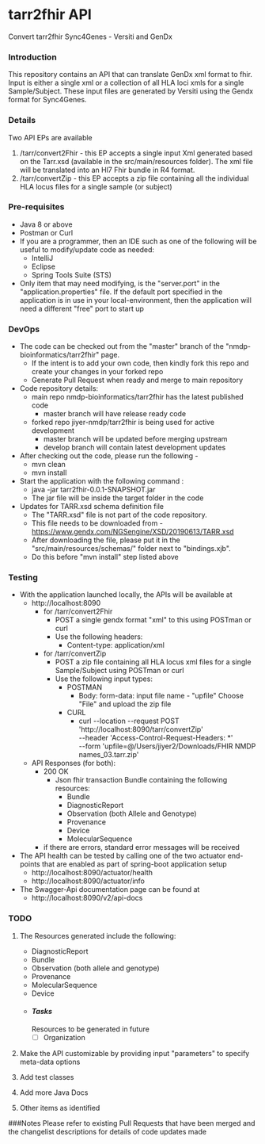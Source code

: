 # tarr2fhir API
Convert tarr2fhir Sync4Genes - Versiti and GenDx


### Introduction
This repository contains an API that can translate GenDx xml format to fhir. Input is either a single xml or a collection of all HLA loci xmls for a single Sample/Subject. These input files are generated by Versiti using the Gendx format for Sync4Genes.


### Details
Two API EPs are available 
 1. /tarr/convert2Fhir - this EP accepts a single input Xml generated based on the Tarr.xsd (available in the src/main/resources folder). The xml file will be translated into an Hl7 Fhir bundle in R4 format.
 2. /tarr/convertZip - this EP accepts a zip file containing all the individual HLA locus files for a single sample (or subject)


### Pre-requisites
- Java 8 or above
- Postman or Curl
- If you are a programmer, then an IDE such as one of the following will be useful to modify/update code as needed:
   - IntelliJ 
   - Eclipse
   - Spring Tools Suite (STS) 
- Only item that may need modifying, is the "server.port" in the "application.properties" file. If the default port specified in the application is in use in your local-environment, then the application will need a different "free" port to start up  


### DevOps 
- The code can be checked out from the "master" branch of the "nmdp-bioinformatics/tarr2fhir" page.
   - If the intent is to add your own code, then kindly fork this repo and create your changes in your forked repo
   - Generate Pull Request when ready and merge to main repository
- Code repository details:
   - main repo nmdp-bioinformatics/tarr2fhir has the latest published code
        - master branch will have release ready code
   - forked repo jiyer-nmdp/tarr2fhir is being used for active development
        - master branch will be updated before merging upstream
        - develop branch will contain latest development updates   
- After checking out the code, please run the following - 
   - mvn clean
   - mvn install
- Start the application with the following command :
   - java -jar tarr2fhir-0.0.1-SNAPSHOT.jar
   - The jar file will be inside the target folder in the code
- Updates for TARR.xsd schema definition file
   - The "TARR.xsd" file is not part of the code repository. 
   - This file needs to be downloaded from - https://www.gendx.com/NGSengine/XSD/20190613/TARR.xsd
   - After downloading the file, please put it in the "src/main/resources/schemas/" folder next to "bindings.xjb".
   - Do this before "mvn install" step listed above


### Testing
- With the application launched locally, the APIs will be available at
  - http://localhost:8090
    - for /tarr/convert2Fhir
      - POST a single gendx format "xml" to this using POSTman or curl
      - Use the following headers: 
        - Content-type: application/xml
    - for /tarr/convertZip
      - POST a zip file containing all HLA locus xml files for a single Sample/Subject using POSTman or curl    
      - Use the following input types:
        - POSTMAN
          - Body: form-data: input file name - "upfile"
                             Choose "File" and upload the zip file
        - CURL
          - curl --location --request POST 'http://localhost:8090/tarr/convertZip' \
            --header 'Access-Control-Request-Headers: *' \
            --form 'upfile=@/Users/jiyer2/Downloads/FHIR NMDP names_03.tarr.zip' 
  - API Responses (for both):
    - 200 OK
      - Json fhir transaction Bundle containing the following resources:
         - Bundle
         - DiagnosticReport
         - Observation (both Allele and Genotype)
         - Provenance
         - Device
         - MolecularSequence
    - if there are errors, standard error messages will be received 
- The API health can be tested by calling one of the two actuator end-points that are enabled as part of spring-boot application setup
  - http://localhost:8090/actuator/health
  - http://localhost:8090/actuator/info    
- The Swagger-Api documentation page can be found at 
  - http://localhost:8090/v2/api-docs 

### TODO
1. The Resources generated include the following:
   - DiagnosticReport
   - Bundle
   - Observation (both allele and genotype)
   - Provenance
   - MolecularSequence
   - Device
   - #### _Tasks_
      Resources to be generated in future
        - [ ] Organization

2. Make the API customizable by providing input "parameters" to specify meta-data options

3. Add test classes

4. Add more Java Docs

5. Other items as identified


###Notes
Please refer to existing Pull Requests that have been merged and the changelist descriptions for details of code updates made